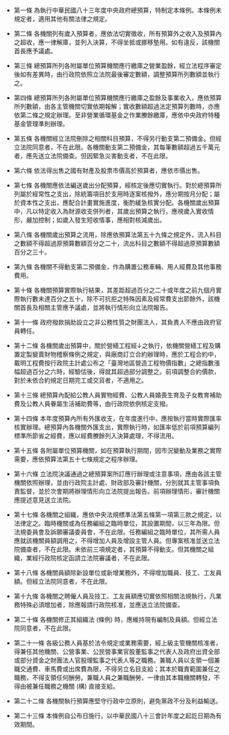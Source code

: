 * 第一條 為執行中華民國八十三年度中央政府總預算，特制定本條例。本條例未規定者，適用其他有關法律之規定。

* 第二條 各機關列有歲入預算者，應依法切實徵收，所有預算外之收入及預算內之超收，應一律解庫，並列入決算，不得坐抵或挪移墊用。如有違反，該機關首長應予議處。

* 第三條 總預算所列各附屬單位預算機關應行繳庫之營業盈餘，經立法程序審定後如有差異時，由行政院依照立法院最後審定數額，調整預算所列數額並執行之。

* 第四條 總預算所列各附屬單位預算機關應行繳庫之盈餘及事業收入，應依預算所列數額，由各主管機關切實依期報解；實收數額超過法定預算列數時，亦應依第二條之規定辦理。至非營業循環基金之作業賸餘繳庫，應依中央政府特種基金管理準則辦理。

* 第五條 各機關經立法院刪除之相關科目預算，不得另行動支第二預備金。但經立法院同意者，不在此限。各機關動支第二預備金，其每筆數額超過五千萬元者，應先送立法院備查。但因緊急災害動支者，不在此限。

* 第六條 依法得出售之國有財產及股票市價高於預算者，應依市價出售。

* 第七條 各機關應依法編送歲出分配預算，經核定後應切實執行。對於總預算所列屬於經常性之支出，除統籌項目於支用時逐案核撥外，應分期按月分配；屬於資本性之支出，應配合計畫實施進度，衡酌緩急核實分配。各機關歲出預算中，凡以特定收入為財源收支併列者，其歲出預算之執行，應視歲入實收情形，嚴加控制；如歲入發生短收情事，應相對核減歲出。

* 第八條 各機關歲出預算之流用，除應依預算法第五十九條之規定外，流入科目之數額不得超過原預算數額百分之二十，流出科目之數額不得超過原預算數額百分之三十。

* 第九條 各機關不得動支第二預備金，作為購置公務車輛、用人經費及其他事務費用。

* 第十條 各機關預算實際執行結果，其差距超過百分之二十或年度之前九個月實際執行數未達百分之五十，除不可抗拒之特殊因素及經常費支出節餘外，該機關首長及相關主管應予議處，並將執行情形向立法院報告。

* 第十一條 政府撥款捐助設立之非公務性質之財團法人，其負責人不應由政府官員轉任。

* 第十二條 各機關歲出預算中，關於營繕工程經↓之執行，依機關營繕工程及購置定製變賣財物稽察條例之規定，與廠商訂立合約辦理時，應於工程合約中，載明工程費按行政院主計處公布之「臺灣地區營造工程物價指數」之總指數漲幅超過百分之六時，經驗估後，得就其超過部分調整之。前項調整合約價款，對於未依合約規定日期完工或交貨者，不適用之。

* 第十三條 總預算內配給公教人員實物經費、公教人員婚喪生育及子女教育補助費及公教人員眷屬生活補助費等，由行政院依例核定支撥。

* 第十四條 本年度預算內所有外匯收支，在年度進行中，應按執行當時實際匯率核實辦理。總預算內各機關外匯支出，實際執行時，如匯率低於前項預算編列標準所節省之經費，應以經費賸餘列入決算處理，不得流用。

* 第十五條 各附屬單位預算機關，如在預算執行期間，因市況變動及業務之實際需要，應依預算法第五十七條規定之程序辦理。

* 第十六條 立法院決議通過之總預算案所訂應行辦理或注意事項，應由各該主管機關依照辦理，並由行政院主計處、財政部及審計機關，分別就其主管事項負責監督，並於次會期將辦理情形向立法院提出報告。前項辦理情形，審計機關應提述意見送立法院。

* 第十七條 各機關之組織，應依中央法規標準法第五條第一項第三款之規定，以法律定之。臨時機關或為任務編組之臨時單位，其設置期間，以三年為限。但法規委員會及訴願審議委員會，不在此限。任務編組之臨時單位，其所需人員應就該機關員額調用之，不得增加人員及增設主管人員。但專案核准並送立法院備查者，不在此限。未依前三項規定者，其預算不得動支。但其機關之組織，業經行政院核定函請立法院審議者，不在此限。

* 第十八條 各機關員額除新設單位或新增業務外，不得增加職員、技工、工友員額。但經立法院同意者，不在此限。

* 第十九條 各機關之聘僱人員及技工、工友員額應切實依照相關法規執行，凡業務特殊必須增加者，除應報請行政院核准，並應送立法院備查。

* 第二十條 各機關修正其組織法 (條例) 時，應維持現有編制及員額。但經立法院同意者，不在此限。

* 第二十一條 各級公務人員基於法令規定或業務需要，經上級主管機關核准者，得兼任其他機關、公營事業、公民營事業官股董監事之代表人及政府出資全部或部分資金之財團法人官股理監事之代表人等之職務。兼職人員以支領一個兼職交通費、車馬費或出席費為限，不得另立名目支給；其本於職責範圍兼任之職務，不得支領任何酬勞。兼職人員之兼職酬勞，一律由其本職機關轉發，不得由被兼任職務之機關 (構) 直接支給。

* 第二十二條 各機關執行預算應堅守行政中立原則，避免黨政不分及利益輸送。

* 第二十三條 本條例自公布日施行，以中華民國八十三會計年度之起訖日期為有效期間。

